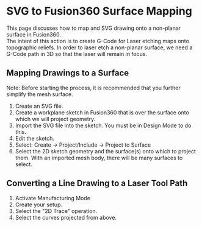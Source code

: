 # SVG to Fusion360 Surface Mapping
This page discusses how to map and SVG drawing onto a non-planar surface in Fusion360.  
The intent of this action is to create G-Code for Laser etching maps onto topographic reliefs.
In order to laser etch a non-planar surface, we need a G-Code path in 3D so that the laser will remain in focus.

## Mapping Drawings to a Surface
Note: Before starting the process, it is recommended that you further simplify the mesh surface.

1. Create an SVG file.
2. Create a workplane sketch in Fusion360 that is over the surface onto which we will project geometry.
3. Import the SVG file into the sketch. You must be in Design Mode to do this.
4. Edit the sketch.
5. Select: Create -> Project/Include -> Project to Surface
6. Select the 2D sketch geometry and the surface(s) onto which to project them.  With an imported mesh body, there will be many surfaces to select.


## Converting a Line Drawing to a Laser Tool Path
1. Activate Manufacturing Mode
2. Create your setup.
3. Select the "2D Trace" operation.
4. Select the curves projected from above.

